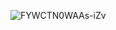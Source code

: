 ![FYWCTN0WAAs-iZv](https://user-images.githubusercontent.com/73005698/200228726-1a784a12-c9e5-4e7f-8374-2c6b6b493aa5.jpg)
